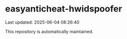 # easyanticheat-hwidspoofer

Last updated: 2025-06-04 08:26:40

This repository is automatically maintained.
